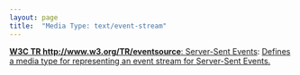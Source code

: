 ```yaml
---
layout: page
title:  "Media Type: text/event-stream"
---
```


[**W3C TR http://www.w3.org/TR/eventsource**: Server-Sent Events](/specs/W3C/TR/eventsource " specification defines an API for opening an HTTP connection for receiving push notifications from a server in the form of DOM events. The API is designed such that it can be extended to work with other push notification schemes such as Push SMS."): [Defines a media type for representing an event stream for Server-Sent Events.](http://www.w3.org/TR/eventsource/#text-event-stream)

